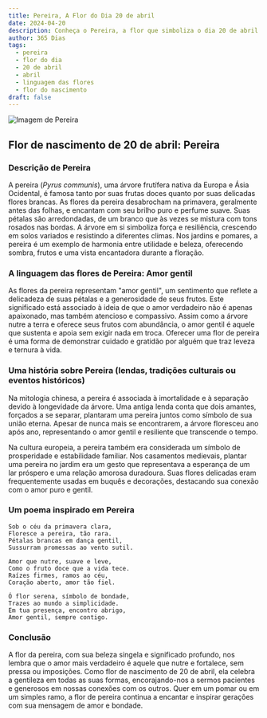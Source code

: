 ```yaml
---
title: Pereira, A Flor do Dia 20 de abril
date: 2024-04-20
description: Conheça o Pereira, a flor que simboliza o dia 20 de abril e seu significado 'Amor gentil'. Explore a beleza e o simbolismo desta flor encantadora.
author: 365 Dias
tags:
  - pereira
  - flor do dia
  - 20 de abril
  - abril
  - linguagem das flores
  - flor do nascimento
draft: false
---
```


![Imagem de Pereira](https://cdn.pixabay.com/photo/2023/03/22/12/34/bird-7869362_1280.jpg#center)


## Flor de nascimento de 20 de abril: Pereira

### Descrição de Pereira

A pereira (_Pyrus communis_), uma árvore frutífera nativa da Europa e Ásia Ocidental, é famosa tanto por suas frutas doces quanto por suas delicadas flores brancas. As flores da pereira desabrocham na primavera, geralmente antes das folhas, e encantam com seu brilho puro e perfume suave. Suas pétalas são arredondadas, de um branco que às vezes se mistura com tons rosados nas bordas. A árvore em si simboliza força e resiliência, crescendo em solos variados e resistindo a diferentes climas. Nos jardins e pomares, a pereira é um exemplo de harmonia entre utilidade e beleza, oferecendo sombra, frutos e uma vista encantadora durante a floração.

### A linguagem das flores de Pereira: Amor gentil

As flores da pereira representam "amor gentil", um sentimento que reflete a delicadeza de suas pétalas e a generosidade de seus frutos. Este significado está associado à ideia de que o amor verdadeiro não é apenas apaixonado, mas também atencioso e compassivo. Assim como a árvore nutre a terra e oferece seus frutos com abundância, o amor gentil é aquele que sustenta e apoia sem exigir nada em troca. Oferecer uma flor de pereira é uma forma de demonstrar cuidado e gratidão por alguém que traz leveza e ternura à vida.

### Uma história sobre Pereira (lendas, tradições culturais ou eventos históricos)

Na mitologia chinesa, a pereira é associada à imortalidade e à separação devido à longevidade da árvore. Uma antiga lenda conta que dois amantes, forçados a se separar, plantaram uma pereira juntos como símbolo de sua união eterna. Apesar de nunca mais se encontrarem, a árvore floresceu ano após ano, representando o amor gentil e resiliente que transcende o tempo.

Na cultura europeia, a pereira também era considerada um símbolo de prosperidade e estabilidade familiar. Nos casamentos medievais, plantar uma pereira no jardim era um gesto que representava a esperança de um lar próspero e uma relação amorosa duradoura. Suas flores delicadas eram frequentemente usadas em buquês e decorações, destacando sua conexão com o amor puro e gentil.

### Um poema inspirado em Pereira

```
Sob o céu da primavera clara,  
Floresce a pereira, tão rara.  
Pétalas brancas em dança gentil,  
Sussurram promessas ao vento sutil.  

Amor que nutre, suave e leve,  
Como o fruto doce que a vida tece.  
Raízes firmes, ramos ao céu,  
Coração aberto, amor tão fiel.  

Ó flor serena, símbolo de bondade,  
Trazes ao mundo a simplicidade.  
Em tua presença, encontro abrigo,  
Amor gentil, sempre contigo.
```

### Conclusão

A flor da pereira, com sua beleza singela e significado profundo, nos lembra que o amor mais verdadeiro é aquele que nutre e fortalece, sem pressa ou imposições. Como flor de nascimento de 20 de abril, ela celebra a gentileza em todas as suas formas, encorajando-nos a sermos pacientes e generosos em nossas conexões com os outros. Quer em um pomar ou em um simples ramo, a flor de pereira continua a encantar e inspirar gerações com sua mensagem de amor e bondade.